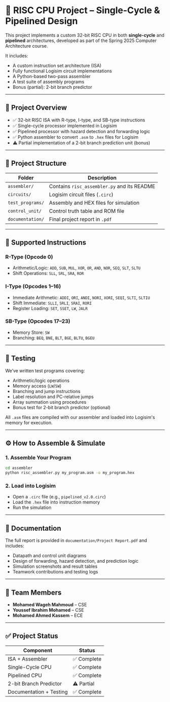 # 🧠 RISC CPU Project – Single-Cycle & Pipelined Design

This project implements a custom 32-bit RISC CPU in both **single-cycle** and **pipelined** architectures, developed as part of the Spring 2025 Computer Architecture course.

It includes:

* A custom instruction set architecture (ISA)
* Fully functional Logisim circuit implementations
* A Python-based two-pass assembler
* A test suite of assembly programs
* Bonus (partial): 2-bit branch predictor

---

## 🚀 Project Overview

* ✅ 32-bit RISC ISA with R-type, I-type, and SB-type instructions
* ✅ Single-cycle processor implemented in Logisim
* ✅ Pipelined processor with hazard detection and forwarding logic
* ✅ Python assembler to convert `.asm` to `.hex` files for Logisim
* ⚠️ Partial implementation of a 2-bit branch prediction unit (bonus)

---

## 📁 Project Structure

| Folder           | Description                                 |
| ---------------- | ------------------------------------------- |
| `assembler/`     | Contains `risc_assembler.py` and its README |
| `circuits/`      | Logisim circuit files (`.circ`)             |
| `test_programs/` | Assembly and HEX files for simulation       |
| `control_unit/`  | Control truth table and ROM file            |
| `documentation/` | Final project report in `.pdf`  |

---

## 🔁 Supported Instructions

### R-Type (Opcode 0)

* Arithmetic/Logic: `ADD`, `SUB`, `MUL`, `XOR`, `OR`, `AND`, `NOR`, `SEQ`, `SLT`, `SLTU`
* Shift Operations: `SLL`, `SRL`, `SRA`, `ROR`

### I-Type (Opcodes 1–16)

* Immediate Arithmetic: `ADDI`, `ORI`, `ANDI`, `NORI`, `XORI`, `SEQI`, `SLTI`, `SLTIU`
* Shift Immediate: `SLLI`, `SRLI`, `SRAI`, `RORI`
* Register Loading: `SET`, `SSET`, `LW`, `JALR`

### SB-Type (Opcodes 17–23)

* Memory Store: `SW`
* Branching: `BEQ`, `BNE`, `BLT`, `BGE`, `BLTU`, `BGEU`

---

## 🧪 Testing

We’ve written test programs covering:

* Arithmetic/logic operations
* Memory access (`LW`/`SW`)
* Branching and jump instructions
* Label resolution and PC-relative jumps
* Array summation using procedures
* Bonus test for 2-bit branch predictor (optional)

All `.asm` files are compiled with our assembler and loaded into Logisim's memory for execution.

---

## ⚙️ How to Assemble & Simulate

### 1. Assemble Your Program

```bash
cd assembler
python risc_assembler.py my_program.asm -o my_program.hex
```

### 2. Load into Logisim

* Open a `.circ` file (e.g., `pipelined_v2.0.circ`)
* Load the `.hex` file into instruction memory
* Run the simulation

---

## 📑 Documentation

The full report is provided in `documentation/Project Report.pdf` and includes:

* Datapath and control unit diagrams
* Design of forwarding, hazard detection, and prediction logic
* Simulation screenshots and result tables
* Teamwork contributions and testing logs

---

## 👥 Team Members

* **Mohamed Wageh Mahmoud** – CSE
* **Youssef Ibrahim Mohamed** – CSE
* **Mohamed Ahmed Kassem** – ECE

---

## ✅ Project Status

| Component               | Status     |
| ----------------------- | ---------- |
| ISA + Assembler         | ✅ Complete |
| Single-Cycle CPU        | ✅ Complete |
| Pipelined CPU           | ✅ Complete |
| 2-bit Branch Predictor  | ⚠️ Partial |
| Documentation + Testing | ✅ Complete |
